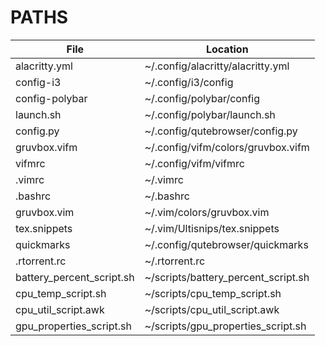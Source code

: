# PATHS
| **File** | **Location** |
| ------------------ | ------------ |
| alacritty.yml | ~/.config/alacritty/alacritty.yml |
| config-i3 | ~/.config/i3/config |
| config-polybar | ~/.config/polybar/config |
| launch.sh | ~/.config/polybar/launch.sh |
| config.py | ~/.config/qutebrowser/config.py |
| gruvbox.vifm | ~/.config/vifm/colors/gruvbox.vifm |
| vifmrc | ~/.config/vifm/vifmrc |
| .vimrc | ~/.vimrc |
| .bashrc | ~/.bashrc |
| gruvbox.vim | ~/.vim/colors/gruvbox.vim |
| tex.snippets | ~/.vim/Ultisnips/tex.snippets |
| quickmarks | ~/.config/qutebrowser/quickmarks |
| .rtorrent.rc | ~/.rtorrent.rc |
| battery\_percent\_script.sh | ~/scripts/battery\_percent\_script.sh | 
| cpu\_temp\_script.sh | ~/scripts/cpu\_temp\_script.sh | 
| cpu\_util\_script.awk | ~/scripts/cpu\_util\_script.awk |
| gpu\_properties\_script.sh | ~/scripts/gpu\_properties\_script.sh |
